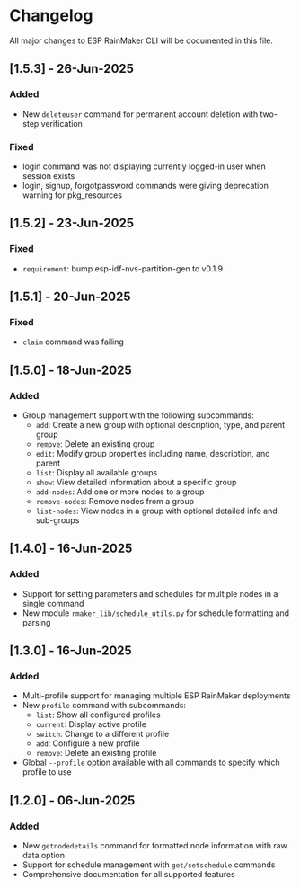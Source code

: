 # Changelog

All major changes to ESP RainMaker CLI will be documented in this file.

 ## [1.5.3] - 26-Jun-2025
 ### Added
 - New `deleteuser` command for permanent account deletion with two-step verification
 ### Fixed
 - login command was not displaying currently logged-in user when session exists
 - login, signup, forgotpassword commands were giving deprecation warning for pkg_resources

## [1.5.2] - 23-Jun-2025
### Fixed
- `requirement`: bump esp-idf-nvs-partition-gen to v0.1.9

## [1.5.1] - 20-Jun-2025
### Fixed
- `claim` command was failing

## [1.5.0] - 18-Jun-2025
### Added
- Group management support with the following subcommands:
  - `add`: Create a new group with optional description, type, and parent group
  - `remove`: Delete an existing group
  - `edit`: Modify group properties including name, description, and parent
  - `list`: Display all available groups
  - `show`: View detailed information about a specific group
  - `add-nodes`: Add one or more nodes to a group
  - `remove-nodes`: Remove nodes from a group
  - `list-nodes`: View nodes in a group with optional detailed info and sub-groups

## [1.4.0] - 16-Jun-2025
### Added
- Support for setting parameters and schedules for multiple nodes in a single command
- New module `rmaker_lib/schedule_utils.py` for schedule formatting and parsing

## [1.3.0] - 16-Jun-2025
### Added
- Multi-profile support for managing multiple ESP RainMaker deployments
- New `profile` command with subcommands:
  - `list`: Show all configured profiles
  - `current`: Display active profile
  - `switch`: Change to a different profile
  - `add`: Configure a new profile
  - `remove`: Delete an existing profile
- Global `--profile` option available with all commands to specify which profile to use

## [1.2.0] - 06-Jun-2025
### Added
- New `getnodedetails` command for formatted node information with raw data option
- Support for schedule management with `get/setschedule` commands
- Comprehensive documentation for all supported features